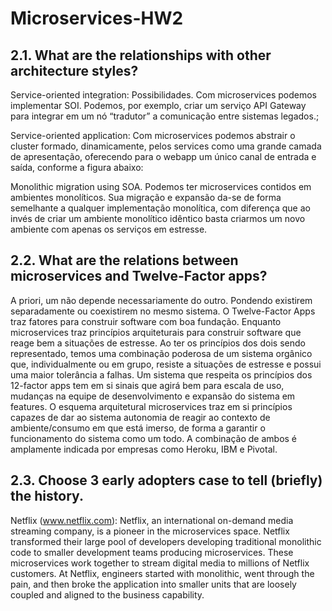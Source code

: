 # Microservices-HW2

## 2.1. What are the relationships with other architecture styles?
Service-oriented integration: 
Possibilidades. Com microservices podemos implementar SOI. Podemos, por exemplo, criar um serviço API Gateway para integrar em um nó “tradutor” a comunicação entre sistemas legados.;

Service-oriented application:
 Com microservices podemos abstrair o cluster formado, dinamicamente, pelos services como uma grande camada de apresentação, oferecendo para o webapp um único canal de entrada e saída, conforme a figura abaixo:

Monolithic migration using SOA. 
Podemos ter microservices contidos em ambientes monolíticos. Sua migração e expansão da-se de forma semelhante a qualquer implementação monolítica, com diferença que ao invés de criar um ambiente monolítico idêntico basta criarmos um novo ambiente com apenas os serviços em estresse.


## 2.2. What are the relations between microservices and Twelve-Factor apps?

A priori, um não depende necessariamente do outro. Pondendo existirem separadamente ou coexistirem no mesmo sistema.
O Twelve-Factor Apps traz fatores para construir software com boa fundação. Enquanto microservices traz princípios arquiteturais para construir software que reage bem a situações de estresse.
Ao ter os princípios dos dois sendo representado, temos uma combinação poderosa de um sistema orgânico que, individualmente ou em grupo, resiste a situações de estresse e possui uma maior tolerância a falhas. Um sistema que respeita os princípios dos 12-factor apps tem em si sinais que agirá bem para escala de uso, mudanças na equipe de desenvolvimento e expansão do sistema em features. O esquema arquitetural microservices traz em si princípios capazes de dar ao sistema autonomia de reagir ao contexto de ambiente/consumo em que está imerso, de forma a garantir o funcionamento do sistema como um todo.
A combinação de ambos é amplamente indicada por empresas como Heroku, IBM e Pivotal.

## 2.3. Choose 3 early adopters case to tell (briefly) the history.
Netflix (www.netflix.com): Netflix, an international on-demand media streaming company, is a pioneer in the microservices space. Netflix transformed their large pool of developers developing traditional monolithic code to smaller development teams producing microservices. These microservices work together to stream digital media to millions of Netflix customers. At Netflix, engineers started with monolithic, went through the pain, and then broke the application into smaller units that are loosely coupled and aligned to the business capability.
